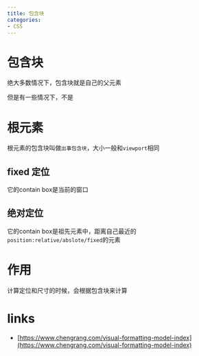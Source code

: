 ```yaml
---
title: 包含块
categories: 
- CSS
---
```


# 包含块

绝大多数情况下，包含块就是自己的父元素

但是有一些情况下，不是


# 根元素

根元素的包含块叫做`出事包含块`，大小一般和`viewport`相同

## fixed 定位

它的contain box是当前的窗口


## 绝对定位

它的contain box是祖先元素中，距离自己最近的`position:relative/abslote/fixed`的元素


# 作用

计算定位和尺寸的时候，会根据包含块来计算


# links
- [https://www.chengrang.com/visual-formatting-model-index](https://www.chengrang.com/visual-formatting-model-index)


